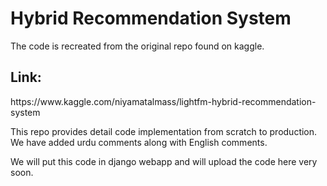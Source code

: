 <h1>Hybrid Recommendation System</h1>
The code is recreated from the original repo found on kaggle. 

<h2>Link:</h2>
https://www.kaggle.com/niyamatalmass/lightfm-hybrid-recommendation-system

This repo provides detail code implementation from scratch to production. We have added urdu comments along
with English comments. 

We will put this code in django webapp and will upload the code here very soon.


